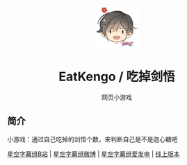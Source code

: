 <p align="center">
  <a href="https://xksub.github.io/EatKengo/"><img src="https://github.com/XKsub/EatKengo/blob/main/static/image/ClickBefore.png?raw=true" width="100" height="100" alt="EatKengo"></a>
</p>
<div align="center">

# EatKengo / 吃掉剑悟

网页小游戏

</div>


## 简介

小游戏：通过自己吃掉的剑悟个数，来判断自己是不是迦心糖吧

[星空字幕组B站](https://space.bilibili.com/237288712)
|
[星空字幕组微博](https://weibo.com/XKsub)
|
[星空字幕组爱发电](https://afdian.net/@XKsub)
|
[线上版本](https://xksub.github.io/EatKengo/)
